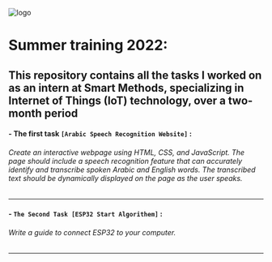 
![logo](https://github.com/user-attachments/assets/8db5bbef-e6be-44e0-9ff8-e8175b583b80)

# **Summer training 2022:**
**This repository contains all the tasks I worked on as an intern at Smart Methods, specializing in Internet of Things (IoT) technology, over a two-month period**
----------------------------------------------

#### - **The first task `[Arabic Speech Recognition Website]`** :
###### Create an interactive webpage using HTML, CSS, and JavaScript. The page should include a speech recognition feature that can accurately identify and transcribe spoken Arabic and English words. The transcribed text should be dynamically displayed on the page as the user speaks.
----------------------------------------------
#### - **`The Second Task [ESP32 Start Algorithem]`** :
###### Write a guide to connect ESP32 to your computer.
---------------------------------------------


